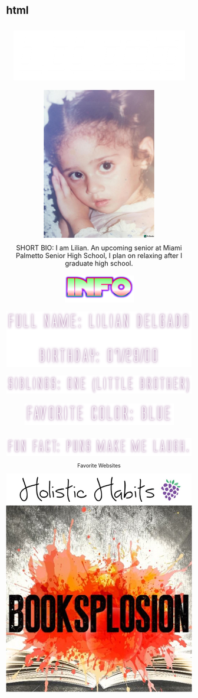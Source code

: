 # html

<!DOCTYPE html>
<html>
<body background="rel.gif">
<head> <title> LILIAN </title> </head>
<link rel="stylesheet" type="text/css" href="aboutme.css">
<body>
<center>
<h1><img src="trans.png"></img></h1>
</center>
<center><img src="baby.jpg" width="300" height="400"></img></center>
<center><p><font size="4">SHORT BIO: I am Lilian. An upcoming senior at Miami Palmetto Senior High School, I plan on relaxing after I graduate high school.</font></p></center>
<center>
<h3><img src="info1.png"></img></h3>
<h4><img src="info2.png"></img></h4>
<h5><img src="info3.png"></img></h5>
<h6><img src="info4.png"></img></h6>
<h7><img src="info5.png"></img></h7>
<center><p>Favorite Websites</p></center>
<a href="https://www.youtube.com/user/holistichabits"><img src="hh.jpg"></img></a><br>
<a href=http://booksplosion.tumblr.com/><img src="book.jpeg"></img></a>
</center>
</body>